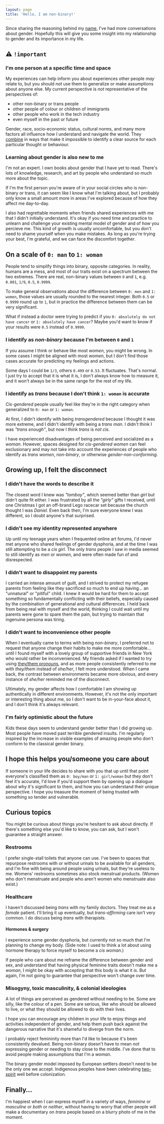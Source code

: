 ```yaml
---
layout: page
title: 'Hello, I am non-binary!'
---
```


Since sharing the reasoning behind my [name](/name), I've had more conversations about gender. Hopefully this will give you some insight into my relationship to gender and its importance in my life.

## ⚠️ `!important`

### I'm one person at a specific time and space

My experiences can help inform you about experiences other people _may_ relate to, but you should _not_ use them to generalize or make assumptions about anyone else. My current perspective is _not_ representative of the perspectives of:

- other non-binary or trans people
- other people of colour or children of immigrants
- other people who work in the tech industry
- even myself in the past or future

Gender, race, socio-economic status, cultural norms, and many more factors all influence how I understand and navigate the world. They [combine](https://www.intersectionaljustice.org/what-is-intersectionality) in ways that make it impossible to identify a clear source for each particular thought or behaviour.

### Learning about gender is also new to me

I'm not an expert. I own books about gender that I have yet to read. There's lots of knowledge, research, and art by people who understand so much more about the topic.

If I'm the first person you're aware of in your social circles who is non-binary or trans, it can seem like I know what I'm talking about, but I probably only know a small amount more in areas I've explored because of how they affect me day-to-day.

I also had regrettable moments when friends shared experiences with me that I didn't initially understand. It's okay if you need time and practice to unlearn and challenge your existing mental model of gender and of how you percieve me. This kind of growth is usually uncomfortable, but you don't need to shame yourself when you make mistakes. As long as you're trying your best, I'm grateful, and we can face the discomfort together.

## On a scale of `0: man` to `1: woman`

People tend to simplify things into binary, opposite categories. In reality, humans are a mess, and most of our traits exist on a spectrum between the two extremes. There are real, non-binary values between `0` and `1`, e.g. `0.001`, `1/9`, `0.5`, `0.9999`.

To make general observations about the difference between `0: men` and `1: women`, those values are usually rounded to the nearest integer. Both `0.5` or `0.9999` round up to `1`, but in practice the difference between them can be very significant.

What if instead a doctor were trying to predict if you `0: absolutely do not have cancer` or `1: absolutely have cancer`? Maybe you'd want to know if your results were `0.5` instead of `0.9999`.

### I identify as _non-binary_ because I'm between `0` and `1`

If you assume I think or behave like most _women_, you might be wrong. In some cases I might be aligned with most _women_, but I don't find those cases accurate for predicting my feelings and actions.

Some days I could be `1/3`, others `0.499` or `0.53`. It fluctuates. That's normal. I just try to accept that it is what it is, I don't always know how to measure it, and it won't always be in the same range for the rest of my life.

### I identify as _trans_ because I don't think `1: woman` is accurate

_Cis-gendered_ people usually feel like they're in the right category when generalized to `0: man` or `1: woman`.

At first, I didn't identify with being _transgendered_ because I thought it was more extreme, and I didn't identify with being a _trans man_. I didn't think I was _"trans enough"_, but now I think _trans_ is _not cis_.

I have experienced disadvantages of being perceived and socialized as a _woman_. However, spaces designed for _cis-gendered women_ can feel exclusionary and may not take into account the experiences of people who identify as _trans women_, _non-binary_, or otherwise _gender-non-conforming_.

## Growing up, I felt the disconnect

### I didn't have the words to describe it

The closest word I knew was _"tomboy"_, which seemed better than _girl_ but didn't quite fit either. I was frustrated by all the _"girly"_ gifts I received, until one Christmas I got an off-brand Lego racecar set because the church thought I was _Daniel_. Even back then, I'm sure everyone knew I was different, so I doubt anyone's that surprised.

### I didn't see my identity represented anywhere

Up until my teenage years when I frequented online art forums, I'd never met anyone who shared feelings of gender dysphoria, and at the time I was still attempting to be a _cis girl_. The only _trans_ people I saw in media seemed to still identify as _men_ or _women_, and were often made fun of and disrespected.

### I didn't want to disappoint my parents

I carried an intense amount of guilt, and I strived to protect my refugee parents from feeling like they sacrificed so much to end up having… an "unnatural" or "pitiful" child. I knew it would be hard for them to accept something so fundamentally conflicting with their beliefs, especially caused by the combination of generational and cultural differences. I held back from being real with myself and the world, thinking I could wait until my parents were gone to spare them the pain, but trying to maintain that ingenuine persona was tiring.

### I didn't want to inconvenience other people

When I eventually came to terms with being _non-binary_, I preferred not to request that anyone change their habits to make me more comfortable… until I found myself with a lovely group of supportive friends in New York who would rather be inconvenienced. My friends asked if I wanted to try using [they/them pronouns](/pronouns), and as more people consistently referred to me with _they/them_ instead of _she/her_, I felt more understood. When I came back, the contrast between environments became more obvious, and every instance of _she/her_ reminded me of the disconnect.

Ultimately, my gender affects how I comfortable I am showing up authentically in different environments. However, it's not the only important or interesting thing about me, so I don't want to be in-your-face about it, and I don't think it's always relevant.

### I'm fairly optimistic about the future

Kids these days seem to understand gender better than I did growing up. Most people have moved past terrible gendered insults. I'm regularly inspired by the increase in visible examples of amazing people who don't conform to the classical gender binary.

## I hope this helps you/someone you care about

If someone in your life decides to share with you that up until that point everyone's classified them as `0: boy/man` or `1: girl/woman` but they don't feel it's accurate, I'd love if you'd support them by opening up a dialogue about why it's significant to them, and how you can understand their unique perspective. I hope you treasure the moment of being trusted with something so tender and vulnerable.

## Curious topics

You might be curious about things you're hesitant to ask about directly. If there's something else you'd like to know, you can ask, but I won't guarantee a straight answer.

### Restrooms

I prefer single-stall toilets that anyone can use. I've been to spaces that repurpose restrooms with or without urinals to be available for all genders, and I'm fine with being around people using urinals, but they're useless to me. Womens' restrooms sometimes also stock menstrual products. (Women who don't menstruate and people who aren't women who menstruate also exist.)

### Healthcare

I haven't discussed being _trans_ with my family doctors. They treat me as a _female_ patient. I'll bring it up eventually, but _trans-affirming_ care isn't very common. I do discuss being _trans_ with therapists.

#### Hormones & surgery

I experience some gender dysphoria, but currently not so much that I'm planning to change my body. (Side note: I used to think a lot about using hormone therapy to force myself to become a _cis woman_.)

If people who care about me reframe the difference between gender and sex, and understand that having physical feminine traits doesn't make me a _woman_, I might be okay with accepting that this body is what it is. But again, I'm not going to guarantee that perspective won't change over time.

### Misogyny, toxic masculinity, & colonial ideologies

A lot of things are perceived as gendered without needing to be. Some are silly, like the colour of a pen. Some are serious, like who should be allowed to live, or what they should be allowed to do with their lives.

I hope you can encourage any children in your life to enjoy things and activities independent of gender, and help them push back against the dangerous narrative that it's shameful to diverge from the norm.

I probably reject femininity more than I'd like to because it's been consistently devalued. Being non-binary doesn't have to mean _not_ expressing gender or needing to stay close to the middle. I've done that to avoid people making assumptions that I'm a _woman_.

The binary gender model imposed by European settlers doesn't need to be the only one we accept. Indigenous peoples have been celebrating [two-spirit](https://twospiritmanitoba.ca/we-belong) well before colonization.

## Finally…

I'm happiest when I can express myself in a variety of ways, _feminine_ or _masculine_ or _both_ or _neither_, without having to worry that other people will make a documentary on _trans_ people based on a blurry photo of me in the moment.
